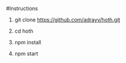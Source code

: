 #Instructions

1) git clone https://github.com/adrayv/hoth.git

2) cd hoth

3) npm install

4) npm start
